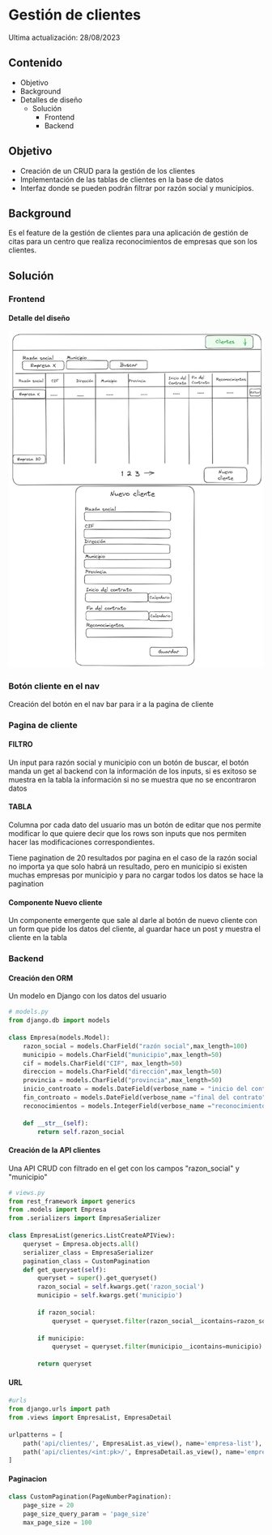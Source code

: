 # Gestión de clientes

Ultima actualización: 28/08/2023

## Contenido

- Objetivo
- Background
- Detalles de diseño
  - Solución
    - Frontend
    - Backend

## Objetivo

- Creación de un CRUD para la gestión de los clientes
- Implementación de las tablas de clientes en la base de datos
- Interfaz donde se pueden podrán filtrar por razón social y municipios.

## Background

Es el feature de la gestión de clientes para una aplicación de gestión de citas para un centro que realiza reconocimientos de empresas que son los clientes.

## Solución

### Frontend

#### Detalle del diseño

![Interfaz de cliente](detalle-cliete.png)

### Botón cliente en el nav

Creación del botón en el nav bar para ir a la pagina de cliente

### Pagina de cliente

#### FILTRO

Un input para razón social y municipio con un botón de buscar, el botón manda un get al backend con la información de los inputs, si es exitoso se muestra en la tabla la información si no se muestra que no se encontraron datos

#### TABLA

Columna por cada dato del usuario mas un botón de editar que nos permite modificar lo que quiere decir que los rows son inputs que nos permiten hacer las modificaciones correspondientes.

Tiene pagination de 20 resultados por pagina en el caso de la razón social no importa ya que solo habrá un resultado, pero en municipio si existen muchas empresas por municipio y para no cargar todos los datos se hace la pagination

#### Componente Nuevo cliente

Un componente emergente que sale al darle al botón de nuevo cliente con un form que pide los datos del cliente, al guardar hace un post y muestra el cliente en la tabla

### Backend

#### Creación den ORM

Un modelo en Django con los datos del usuario

```python
# models.py
from django.db import models

class Empresa(models.Model):
    razon_social = models.CharField("razón social",max_length=100)
    municipio = models.CharField("municipio",max_length=50)
    cif = models.CharField("CIF", max_length=50)
    direccion = models.CharField("dirección",max_length=50)
    provincia = models.CharField("provincia",max_length=50)
    inicio_controato = models.DateField(verbose_name = "inicio del contrato")
    fin_controato = models.DateField(verbose_name ="final del contrato")
    reconocimientos = models.IntegerField(verbose_name ="reconocimientos contratados")

    def __str__(self):
        return self.razon_social

```

#### Creación de la API clientes

Una API CRUD con filtrado en el get con los campos "razon_social" y "municipio"

```python
# views.py
from rest_framework import generics
from .models import Empresa
from .serializers import EmpresaSerializer

class EmpresaList(generics.ListCreateAPIView):
    queryset = Empresa.objects.all()
    serializer_class = EmpresaSerializer
    pagination_class = CustomPagination
    def get_queryset(self):
        queryset = super().get_queryset()
        razon_social = self.kwargs.get('razon_social')
        municipio = self.kwargs.get('municipio')

        if razon_social:
            queryset = queryset.filter(razon_social__icontains=razon_social)

        if municipio:
            queryset = queryset.filter(municipio__icontains=municipio)

        return queryset

```

#### URL

```python
#urls
from django.urls import path
from .views import EmpresaList, EmpresaDetail

urlpatterns = [
    path('api/clientes/', EmpresaList.as_view(), name='empresa-list'),
    path('api/clientes/<int:pk>/', EmpresaDetail.as_view(), name='empresa-detail'),
]

```

#### Paginacion

```python
class CustomPagination(PageNumberPagination):
    page_size = 20
    page_size_query_param = 'page_size'
    max_page_size = 100

```
